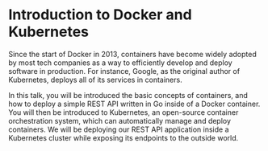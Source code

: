 # Introduction to Docker and Kubernetes

Since the start of Docker in 2013, containers have become widely adopted by most tech companies as a way to efficiently develop and deploy software in production. For instance, Google, as the original author of Kubernetes, deploys all of its services in containers.

In this talk, you will be introduced the basic concepts of containers, and how to deploy a simple REST API written in Go inside of a Docker container. You will then be introduced to Kubernetes, an open-source container orchestration system, which can automatically manage and deploy containers. We will be deploying our REST API application inside a Kubernetes cluster while exposing its endpoints to the outside world.